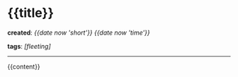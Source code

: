 # {{title}}

**created**: *{{date now 'short'}} {{date now 'time'}}*

**tags**: *[fleeting]*

---

{{content}}
